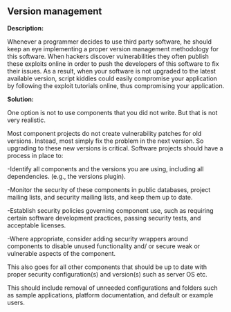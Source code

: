 
Version management
-------

**Description:**

Whenever a programmer decides to use third party software, 
he should keep an eye implementing a proper version management methodology for this software. 
When hackers discover vulnerabilities they often publish these exploits online in order 
to push the developers of this software to fix their issues. As a result, 
when your software is not upgraded to the latest available version, 
script kiddies could easily compromise your application by following the 
exploit tutorials online, thus compromising your application.


**Solution:**

One option is not to use components that you did not write. 
But that is not very realistic.

Most component projects do not create vulnerability patches for old versions. 
Instead, most simply fix the problem in the next version. So upgrading to these new 
versions is critical. 
Software projects should have a process in place to:

-Identify all components and the versions you are using, including all dependencies. 
(e.g., the versions plugin).

-Monitor the security of these components in public databases, 
project mailing lists, and security mailing lists, and keep them up to date.

-Establish security policies governing component use, such as requiring certain software 
development practices, passing security tests, and acceptable licenses.

-Where appropriate, consider adding security wrappers around components to disable unused 
functionality and/ or secure weak or vulnerable aspects of the component.

This also goes for all other components that should be up to date with proper security 
configuration(s) and version(s) such as server OS etc.

This should include removal of unneeded configurations and folders such as sample 
applications, platform documentation, and default or example users.